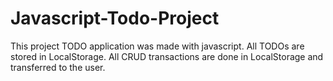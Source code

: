 # Javascript-Todo-Project
This project TODO application was made with javascript.
All TODOs are stored in LocalStorage. 
All CRUD transactions are done in LocalStorage and transferred to the user.

